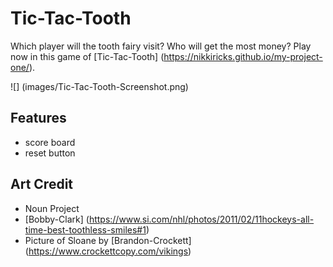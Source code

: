 # Tic-Tac-Tooth

Which player will the tooth fairy visit? Who will get the most money? Play now in this game of [Tic-Tac-Tooth] (https://nikkiricks.github.io/my-project-one/).

![] (images/Tic-Tac-Tooth-Screenshot.png)

## Features

* score board
* reset button

## Art Credit

* Noun Project
* [Bobby-Clark] (https://www.si.com/nhl/photos/2011/02/11hockeys-all-time-best-toothless-smiles#1)
* Picture of Sloane by [Brandon-Crockett] (https://www.crockettcopy.com/vikings)

